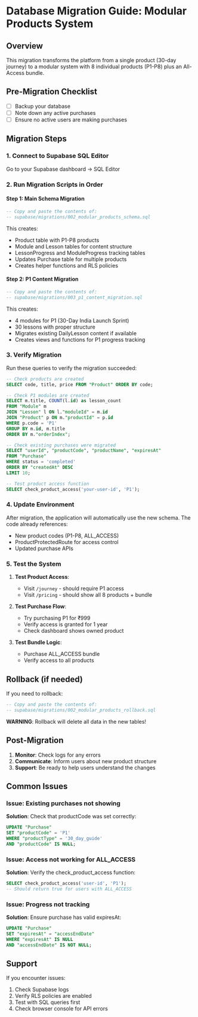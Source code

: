 # Database Migration Guide: Modular Products System

## Overview
This migration transforms the platform from a single product (30-day journey) to a modular system with 8 individual products (P1-P8) plus an All-Access bundle.

## Pre-Migration Checklist
- [ ] Backup your database
- [ ] Note down any active purchases
- [ ] Ensure no active users are making purchases

## Migration Steps

### 1. Connect to Supabase SQL Editor
Go to your Supabase dashboard → SQL Editor

### 2. Run Migration Scripts in Order

#### Step 1: Main Schema Migration
```sql
-- Copy and paste the contents of:
-- supabase/migrations/002_modular_products_schema.sql
```

This creates:
- Product table with P1-P8 products
- Module and Lesson tables for content structure
- LessonProgress and ModuleProgress tracking tables
- Updates Purchase table for multiple products
- Creates helper functions and RLS policies

#### Step 2: P1 Content Migration
```sql
-- Copy and paste the contents of:
-- supabase/migrations/003_p1_content_migration.sql
```

This creates:
- 4 modules for P1 (30-Day India Launch Sprint)
- 30 lessons with proper structure
- Migrates existing DailyLesson content if available
- Creates views and functions for P1 progress tracking

### 3. Verify Migration

Run these queries to verify the migration succeeded:

```sql
-- Check products are created
SELECT code, title, price FROM "Product" ORDER BY code;

-- Check P1 modules are created
SELECT m.title, COUNT(l.id) as lesson_count
FROM "Module" m
JOIN "Lesson" l ON l."moduleId" = m.id
JOIN "Product" p ON m."productId" = p.id
WHERE p.code = 'P1'
GROUP BY m.id, m.title
ORDER BY m."orderIndex";

-- Check existing purchases were migrated
SELECT "userId", "productCode", "productName", "expiresAt"
FROM "Purchase"
WHERE status = 'completed'
ORDER BY "createdAt" DESC
LIMIT 10;

-- Test product access function
SELECT check_product_access('your-user-id', 'P1');
```

### 4. Update Environment

After migration, the application will automatically use the new schema. The code already references:
- New product codes (P1-P8, ALL_ACCESS)
- ProductProtectedRoute for access control
- Updated purchase APIs

### 5. Test the System

1. **Test Product Access**:
   - Visit `/journey` - should require P1 access
   - Visit `/pricing` - should show all 8 products + bundle

2. **Test Purchase Flow**:
   - Try purchasing P1 for ₹999
   - Verify access is granted for 1 year
   - Check dashboard shows owned product

3. **Test Bundle Logic**:
   - Purchase ALL_ACCESS bundle
   - Verify access to all products

## Rollback (if needed)

If you need to rollback:

```sql
-- Copy and paste the contents of:
-- supabase/migrations/002_modular_products_rollback.sql
```

**WARNING**: Rollback will delete all data in the new tables!

## Post-Migration

1. **Monitor**: Check logs for any errors
2. **Communicate**: Inform users about new product structure
3. **Support**: Be ready to help users understand the changes

## Common Issues

### Issue: Existing purchases not showing
**Solution**: Check that productCode was set correctly:
```sql
UPDATE "Purchase" 
SET "productCode" = 'P1' 
WHERE "productType" = '30_day_guide' 
AND "productCode" IS NULL;
```

### Issue: Access not working for ALL_ACCESS
**Solution**: Verify the check_product_access function:
```sql
SELECT check_product_access('user-id', 'P1');
-- Should return true for users with ALL_ACCESS
```

### Issue: Progress not tracking
**Solution**: Ensure purchase has valid expiresAt:
```sql
UPDATE "Purchase"
SET "expiresAt" = "accessEndDate"
WHERE "expiresAt" IS NULL
AND "accessEndDate" IS NOT NULL;
```

## Support
If you encounter issues:
1. Check Supabase logs
2. Verify RLS policies are enabled
3. Test with SQL queries first
4. Check browser console for API errors